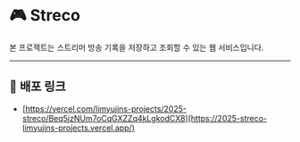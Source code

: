 # 🎮 Streco

본 프로젝트는 스트리머 방송 기록을 저장하고 조회할 수 있는 웹 서비스입니다.

---

## 🚀 배포 링크
- [https://vercel.com/limyujins-projects/2025-streco/Beq5jzNUm7oCqGXZZq4kLgkodCX8](https://2025-streco-limyujins-projects.vercel.app/)  
